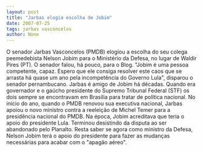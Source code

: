 ```yaml
---
layout: post
title: "Jarbas elogia escolha de Jobim"
date: 2007-07-25
tags: jarbas vasconcelos
author: None
---
```

O senador Jarbas Vasconcelos (PMDB) elogiou a escolha do seu colega peemedebista&nbsp;Nelson Jobim para o Minist&eacute;rio da Defesa, no lugar de Waldir Pires (PT). O senador falou, h&aacute; pouco, para o Blog.
&quot;Jobim &eacute; uma pessoa competente, capaz. Espero que ele consiga resolver este caos que se arrasta h&aacute; quase um ano pela incompet&ecirc;ncia do Governo Lula&quot;, disparou o senador pernambucano.
Jarbas &eacute; amigo de Jobim h&aacute; d&eacute;cadas. Quando era governador e o ga&uacute;cho presidente do Supremo Tribunal Federal (STF) os dois sempre se encontravam em Bras&iacute;lia para tratar de pol&iacute;tica nacional. 
No in&iacute;cio do ano, quando o PMDB renovou sua executiva nacional, Jarbas apoiou o novo ministro contra a reelei&ccedil;&atilde;o de Michel Temer para a presid&ecirc;ncia nacional do PMDB. Na &eacute;poca, Jobim acreditava que teria o apoio do presidente Lula. Terminou desistindo da disputa ao ser abandonado pelo Planalto. 
Resta saber se agora como ministro da Defesa, Nelson Jobim ter&aacute; o apoio do presidente para fazer as mudan&ccedil;as necess&aacute;rias para acabar com o &quot;apag&atilde;o a&eacute;reo&quot;.  